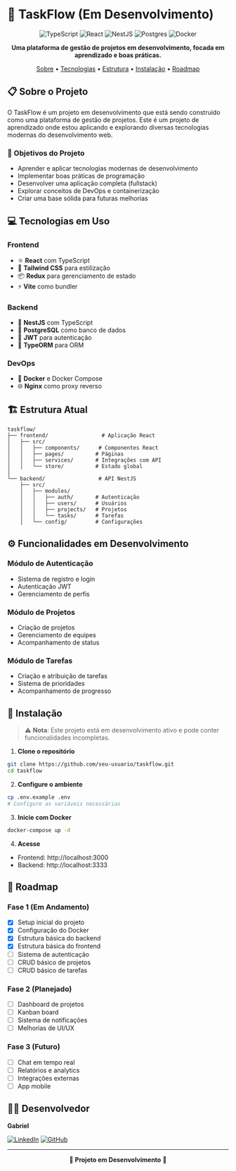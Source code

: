 # 🚀 TaskFlow (Em Desenvolvimento)

<div align="center">

![TypeScript](https://img.shields.io/badge/typescript-%23007ACC.svg?style=for-the-badge&logo=typescript&logoColor=white)
![React](https://img.shields.io/badge/react-%2320232a.svg?style=for-the-badge&logo=react&logoColor=%2361DAFB)
![NestJS](https://img.shields.io/badge/nestjs-%23E0234E.svg?style=for-the-badge&logo=nestjs&logoColor=white)
![Postgres](https://img.shields.io/badge/postgres-%23316192.svg?style=for-the-badge&logo=postgresql&logoColor=white)
![Docker](https://img.shields.io/badge/docker-%230db7ed.svg?style=for-the-badge&logo=docker&logoColor=white)

**Uma plataforma de gestão de projetos em desenvolvimento, focada em aprendizado e boas práticas.**

[Sobre](#-sobre-o-projeto) •
[Tecnologias](#-tecnologias) •
[Estrutura](#-estrutura) •
[Instalação](#-instalação) •
[Roadmap](#-roadmap)

</div>

## 📋 Sobre o Projeto

O TaskFlow é um projeto em desenvolvimento que está sendo construído como uma plataforma de gestão de projetos. Este é um projeto de aprendizado onde estou aplicando e explorando diversas tecnologias modernas do desenvolvimento web.

### 🎯 Objetivos do Projeto

- Aprender e aplicar tecnologias modernas de desenvolvimento
- Implementar boas práticas de programação
- Desenvolver uma aplicação completa (fullstack)
- Explorar conceitos de DevOps e containerização
- Criar uma base sólida para futuras melhorias

## 💻 Tecnologias em Uso

### Frontend
- ⚛️ **React** com TypeScript
- 🎨 **Tailwind CSS** para estilização
- 📦 **Redux** para gerenciamento de estado
- ⚡ **Vite** como bundler

### Backend
- 🦁 **NestJS** com TypeScript
- 🐘 **PostgreSQL** como banco de dados
- 🔑 **JWT** para autenticação
- 📝 **TypeORM** para ORM

### DevOps
- 🐳 **Docker** e Docker Compose
- 🌐 **Nginx** como proxy reverso

## 🏗️ Estrutura Atual

```
taskflow/
├── frontend/                 # Aplicação React
│   ├── src/
│   │   ├── components/      # Componentes React
│   │   ├── pages/          # Páginas
│   │   ├── services/       # Integrações com API
│   │   └── store/          # Estado global
│   
└── backend/                 # API NestJS
    ├── src/
    │   ├── modules/
    │   │   ├── auth/       # Autenticação
    │   │   ├── users/      # Usuários
    │   │   ├── projects/   # Projetos
    │   │   └── tasks/      # Tarefas
    │   └── config/         # Configurações
```

## ⚙️ Funcionalidades em Desenvolvimento

### Módulo de Autenticação
- Sistema de registro e login
- Autenticação JWT
- Gerenciamento de perfis

### Módulo de Projetos
- Criação de projetos
- Gerenciamento de equipes
- Acompanhamento de status

### Módulo de Tarefas
- Criação e atribuição de tarefas
- Sistema de prioridades
- Acompanhamento de progresso

## 🚀 Instalação

> ⚠️ **Nota**: Este projeto está em desenvolvimento ativo e pode conter funcionalidades incompletas.

1. **Clone o repositório**
```bash
git clone https://github.com/seu-usuario/taskflow.git
cd taskflow
```

2. **Configure o ambiente**
```bash
cp .env.example .env
# Configure as variáveis necessárias
```

3. **Inicie com Docker**
```bash
docker-compose up -d
```

4. **Acesse**
- Frontend: http://localhost:3000
- Backend: http://localhost:3333

## 📝 Roadmap

### Fase 1 (Em Andamento)
- [x] Setup inicial do projeto
- [x] Configuração do Docker
- [x] Estrutura básica do backend
- [x] Estrutura básica do frontend
- [ ] Sistema de autenticação
- [ ] CRUD básico de projetos
- [ ] CRUD básico de tarefas

### Fase 2 (Planejado)
- [ ] Dashboard de projetos
- [ ] Kanban board
- [ ] Sistema de notificações
- [ ] Melhorias de UI/UX

### Fase 3 (Futuro)
- [ ] Chat em tempo real
- [ ] Relatórios e analytics
- [ ] Integrações externas
- [ ] App mobile

## 👨‍💻 Desenvolvedor

**Gabriel**

[![LinkedIn](https://img.shields.io/badge/linkedin-%230077B5.svg?style=for-the-badge&logo=linkedin&logoColor=white)](https://www.linkedin.com/in/seu-linkedin)
[![GitHub](https://img.shields.io/badge/github-%23121011.svg?style=for-the-badge&logo=github&logoColor=white)](https://github.com/seu-github)

---

<div align="center">

🚧 **Projeto em Desenvolvimento** 🚧

</div>